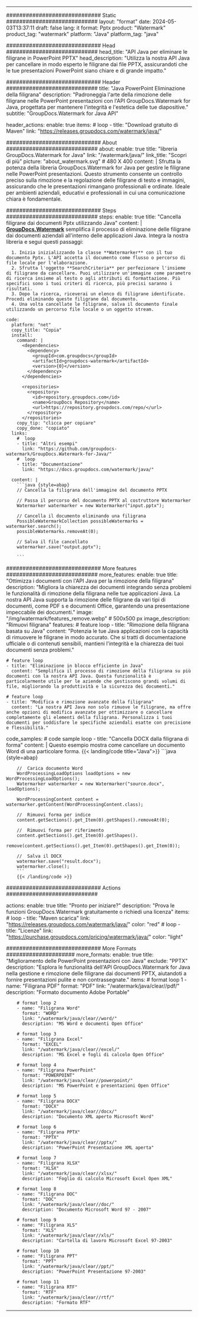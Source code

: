 
---
############################# Static ############################
layout: "format"
date:  2024-05-03T13:37:11
draft: false
lang: it
format: Pptx
product: "Watermark"
product_tag: "watermark"
platform: "Java"
platform_tag: "java"

############################# Head ############################
head_title: "API Java per eliminare le filigrane in PowerPoint PPTX"
head_description: "Utilizza la nostra API Java per cancellare in modo esperto le filigrane dai file PPTX, assicurandoti che le tue presentazioni PowerPoint siano chiare e di grande impatto."

############################# Header ############################
title: "Java PowerPoint Eliminazione della filigrana" 
description: "Padroneggia l'arte della rimozione delle filigrane nelle PowerPoint presentazioni con l'API GroupDocs.Watermark for Java, progettata per mantenere l'integrità e l'estetica delle tue diapositive."
subtitle: "GroupDocs.Watermark for Java API" 

header_actions:
  enable: true
  items:
    #  loop
    - title: "Download gratuito di Maven"
      link: "https://releases.groupdocs.com/watermark/java/"
      
############################# About ############################
about:
    enable: true
    title: "libreria GroupDocs.Watermark for Java"
    link: "/watermark/java/"
    link_title: "Scopri di più"
    picture: "about_watermark.svg" # 480 X 400
    content: |
       Sfrutta la potenza della libreria GroupDocs.Watermark for Java per gestire le filigrane nelle PowerPoint presentazioni. Questo strumento consente un controllo preciso sulla rimozione e la regolazione delle filigrane di testo e immagini, assicurando che le presentazioni rimangano professionali e ordinate. Ideale per ambienti aziendali, educativi e professionali in cui una comunicazione chiara è fondamentale.

############################# Steps ############################
steps:
    enable: true
    title: "Cancella filigrane dai documenti Pptx utilizzando Java"
    content: |
      **[GroupDocs.Watermark](https://products.groupdocs.com/watermark/java/)** semplifica il processo di eliminazione delle filigrane dai documenti aziendali all'interno delle applicazioni Java. Integra la nostra libreria e segui questi passaggi:
      
      1. Inizia inizializzando la classe **Watermarker** con il tuo documento Pptx. L'API accetta il documento come flusso o percorso di file locale per l'elaborazione.
      2. Sfrutta l'oggetto **SearchCriteria** per perfezionare l'insieme di filigrane da cancellare. Puoi utilizzare un'immagine come parametro di ricerca insieme al testo o agli attributi di formattazione. Più specifici sono i tuoi criteri di ricerca, più precisi saranno i risultati.
      3. Dopo la ricerca, riceverai un elenco di filigrane identificate. Procedi eliminando queste filigrane dal documento.
      4. Una volta cancellate le filigrane, salva il documento finale utilizzando un percorso file locale o un oggetto stream.
   
    code:
      platform: "net"
      copy_title: "Copia"
      install:
        command: |
          <dependencies>
            <dependency>
              <groupId>com.groupdocs</groupId>
              <artifactId>groupdocs-watermark</artifactId>
              <version>{0}</version>
            </dependency>
          </dependencies>

          <repositories>
            <repository>
              <id>repository.groupdocs.com</id>
              <name>GroupDocs Repository</name>
              <url>https://repository.groupdocs.com/repo/</url>
            </repository>
          </repositories>
        copy_tip: "clicca per copiare"
        copy_done: "copiato"
      links:
        #  loop
        - title: "Altri esempi"
          link: "https://github.com/groupdocs-watermark/GroupDocs.Watermark-for-Java/"
        #  loop
        - title: "Documentazione"
          link: "https://docs.groupdocs.com/watermark/java/"
          
      content: |
        ```java {style=abap}
        // Cancella la filigrana dell'immagine del documento PPTX

        // Passa il percorso del documento PPTX al costruttore Watermarker
        Watermarker watermarker = new Watermarker("input.pptx");
        
        // Cancella il documento eliminando una filigrana
        PossibleWatermarkCollection possibleWatermarks = watermarker.search();
        possibleWatermarks.removeAt(0);

        // Salva il file cancellato
        watermarker.save("output.pptx");
        
        ```        
        
############################# More features ############################
more_features:
  enable: true
  title: "Ottimizza i documenti con l'API Java per la rimozione della filigrana"
  description: "Migliora la chiarezza dei documenti integrando senza problemi le funzionalità di rimozione della filigrana nelle tue applicazioni Java. La nostra API Java supporta la rimozione delle filigrane da vari tipi di documenti, come PDF s e documenti Office, garantendo una presentazione impeccabile dei documenti."
  image: "/img/watermark/features_remove.webp" # 500x500 px
  image_description: "Rimuovi filigrana"
  features:
    # feature loop
    - title: "Rimozione della filigrana basata su Java"
      content: "Potenzia le tue Java applicazioni con la capacità di rimuovere le filigrane in modo accurato. Che si tratti di documentazione ufficiale o di contenuti sensibili, mantieni l'integrità e la chiarezza dei tuoi documenti senza problemi."

    # feature loop
    - title: "Eliminazione in blocco efficiente in Java"
      content: "Semplifica il processo di rimozione della filigrana su più documenti con la nostra API Java. Questa funzionalità è particolarmente utile per le aziende che gestiscono grandi volumi di file, migliorando la produttività e la sicurezza dei documenti."

    # feature loop
    - title: "Modifica e rimozione avanzate della filigrana"
      content: "La nostra API Java non solo rimuove le filigrane, ma offre anche opzioni di modifica avanzate per ottimizzare o cancellare completamente gli elementi della filigrana. Personalizza i tuoi documenti per soddisfare le specifiche aziendali esatte con precisione e flessibilità."
      
  code_samples:
    # code sample loop
    - title: "Cancella DOCX dalla filigrana di forma"
      content: |
        Questo esempio mostra come cancellare un documento Word di una particolare forma.
        {{< landing/code title="Java">}}
        ```java {style=abap}
        
        //  Carica documento Word
        WordProcessingLoadOptions loadOptions = new WordProcessingLoadOptions();
        Watermarker watermarker = new Watermarker("source.docx", loadOptions);

        WordProcessingContent content = watermarker.getContent(WordProcessingContent.class);

        //  Rimuovi forma per indice
        content.getSections().get_Item(0).getShapes().removeAt(0);

        //  Rimuovi forma per riferimento
        content.getSections().get_Item(0).getShapes().
            remove(content.getSections().get_Item(0).getShapes().get_Item(0));

        //  Salva il DOCX
        watermarker.save("result.docx");
        watermarker.close();
        ```
        {{< /landing/code >}}


############################# Actions ############################

actions:
  enable: true
  title: "Pronto per iniziare?"
  description: "Prova le funzioni GroupDocs.Watermark gratuitamente o richiedi una licenza"
  items:
    #  loop
    - title: "Maven scarica"
      link: "https://releases.groupdocs.com/watermark/java/"
      color: "red"
        #  loop
    - title: "Licenze"
      link: "https://purchase.groupdocs.com/pricing/watermark/java/"
      color: "light"


############################# More Formats #####################
more_formats:
    enable: true
    title: "Miglioramento delle PowerPoint presentazioni con Java"
    exclude: "PPTX"
    description: "Esplora le funzionalità dell'API GroupDocs.Watermark for Java nella gestione e rimozione delle filigrane dai documenti PPTX, aiutandoti a fornire presentazioni pulite e non contrassegnate."
    items: 
        # format loop 1
        - name: "Filigrana PDF"
          format: "PDF"
          link: "/watermark/java/clear//pdf/"
          description: "Formato documento Adobe Portable"

        # format loop 2
        - name: "Filigrana Word"
          format: "WORD"
          link: "/watermark/java/clear//word/"
          description: "MS Word e documenti Open Office"
          
        # format loop 3
        - name: "Filigrana Excel"
          format: "EXCEL"
          link: "/watermark/java/clear//excel/"
          description: "MS Excel e fogli di calcolo Open Office"

        # format loop 4
        - name: "Filigrana PowerPoint"
          format: "POWERPOINT"
          link: "/watermark/java/clear//powerpoint/"
          description: "MS PowerPoint e presentazioni Open Office"

        # format loop 5
        - name: "Filigrana DOCX"
          format: "DOCX"
          link: "/watermark/java/clear//docx/"
          description: "Documento XML aperto Microsoft Word"
          
        # format loop 6
        - name: "Filigrana PPTX"
          format: "PPTX"
          link: "/watermark/java/clear//pptx/"
          description: "PowerPoint Presentazione XML aperta"
          
        # format loop 7
        - name: "Filigrana XLSX"
          format: "XLSX"
          link: "/watermark/java/clear//xlsx/"
          description: "Foglio di calcolo Microsoft Excel Open XML"

        # format loop 8
        - name: "Filigrana DOC"
          format: "DOC"
          link: "/watermark/java/clear//doc/"
          description: "Documento Microsoft Word 97 - 2007"

        # format loop 9
        - name: "Filigrana XLS"
          format: "XLS"
          link: "/watermark/java/clear//xls/"
          description: "Cartella di lavoro Microsoft Excel 97-2003"

        # format loop 10
        - name: "Filigrana PPT"
          format: "PPT"
          link: "/watermark/java/clear//ppt/"
          description: "PowerPoint Presentazione 97-2003"

        # format loop 11
        - name: "Filigrana RTF"
          format: "RTF"
          link: "/watermark/java/clear//rtf/"
          description: "Formato RTF"

---